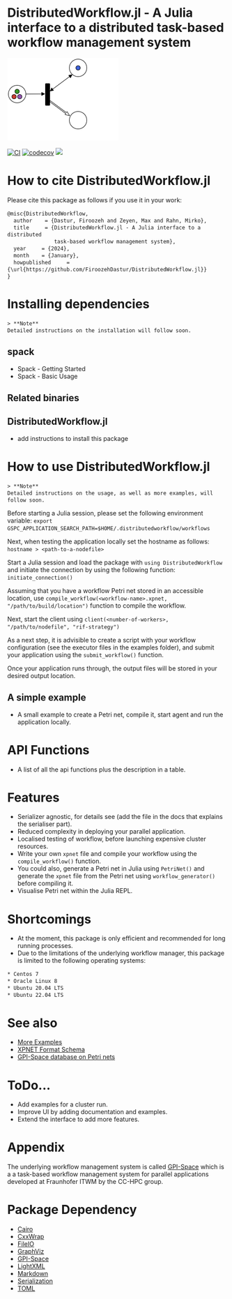 # DistributedWorkflow.jl - A Julia interface to a distributed task-based workflow management system

![DistributedWorkflowImage](logo/DistributedWorkflow.png)

[![CI](https://github.com/FiroozehDastur/DistributedWorkflow.jl/actions/workflows/CI.yml/badge.svg)](https://github.com/FiroozehDastur/DistributedWorkflow.jl/actions/workflows/CI.yml)
[![codecov](https://codecov.io/gh/FiroozehDastur/DistributedWorkflow.jl/graph/badge.svg?token=9JIYL7YJYK)](https://codecov.io/gh/FiroozehDastur/DistributedWorkflow.jl)
[![](https://img.shields.io/badge/docs-stable-blue.svg)](http://bjack205.github.io/DistributedWorkflow.jl/dev)


# How to cite DistributedWorkflow.jl
Please cite this package as follows if you use it in your work:

```
@misc{DistributedWorkflow,
  author    = {Dastur, Firoozeh and Zeyen, Max and Rahn, Mirko},
  title     = {DistributedWorkflow.jl - A Julia interface to a distributed 
               task-based workflow management system},
  year     = {2024},
  month    = {January},
  howpublished     = {\url{https://github.com/FiroozehDastur/DistributedWorkflow.jl}}
}
```

# Installing dependencies
```
> **Note**
Detailed instructions on the installation will follow soon.
```

## spack
  - Spack - Getting Started
  - Spack - Basic Usage

## Related binaries

## DistributedWorkflow.jl
  - add instructions to install this package

# How to use DistributedWorkflow.jl
```
> **Note**
Detailed instructions on the usage, as well as more examples, will follow soon.
```

Before starting a Julia session, please set the following environment variable:
```export GSPC_APPLICATION_SEARCH_PATH=$HOME/.distributedworkflow/workflows```

Next, when testing the application locally set the hostname as follows:
```hostname > <path-to-a-nodefile>```

Start a Julia session and load the package with ```using DistributedWorkflow``` and initiate the connection by using the following function:
```initiate_connection()```

Assuming that you have a workflow Petri net stored in an accessible location, use ```compile_workflow(<workflow-name>.xpnet, "/path/to/build/location")``` function to compile the workflow.

Next, start the client using ```client(<number-of-workers>, "/path/to/nodefile", "rif-strategy")```

As a next step, it is advisible to create a script with your workflow configuration (see the executor files in the examples folder), and submit your application using the ```submit_workflow()``` function.

Once your application runs through, the output files will be stored in your desired output location.

## A simple example
* A small example to create a Petri net, compile it, start agent and run the application locally.

# API Functions
* A list of all the api functions plus the description in a table.
<!-- insert table of methods available to the user with a short description of what they do -->

# Features
* Serializer agnostic, for details see (add the file in the docs that explains the serialiser part).
* Reduced complexity in deploying your parallel application.
* Localised testing of workflow, before launching expensive cluster resources.
* Write your own `xpnet` file and compile your workflow using the `compile_workflow()` function. 
* You could also, generate a Petri net in Julia using `PetriNet()` and generate the `xpnet` file from the Petri net using `workflow_generator()` before compiling it.
* Visualise Petri net within the Julia REPL.

# Shortcomings
* At the moment, this package is only efficient and recommended for long running processes.
* Due to the limitations of the underlying workflow manager, this package is limited to the following operating systems:
```
* Centos 7
* Oracle Linux 8
* Ubuntu 20.04 LTS
* Ubuntu 22.04 LTS
```

# See also
* [More Examples]( ./examples)
* [XPNET Format Schema](https://github.com/cc-hpc-itwm/gpispace/blob/v23.06/share/xml/xsd/pnet.xsd)
* [GPI-Space database on Petri nets](https://github.com/cc-hpc-itwm/gpispace/tree/v23.06/share/doc/example)

# ToDo...
* Add examples for a cluster run.
* Improve UI by adding documentation and examples.
* Extend the interface to add more features.


# Appendix
The underlying workflow management system is called [GPI-Space](https://www.gpi-space.de/) which is a a task-based workflow management system for parallel applications developed at Fraunhofer ITWM by the CC-HPC group.

# Package Dependency
* [Cairo]()
* [CxxWrap](https://docs.juliahub.com/General/CxxWrap/stable/)
* [FileIO](https://juliaio.github.io/FileIO.jl/stable/)
* [GraphViz](https://graphviz.org/)
* [GPI-Space](https://www.gpi-space.de/)
* [LightXML](https://juliapackages.com/p/lightxml)
* [Markdown](https://docs.julialang.org/en/v1/stdlib/Markdown/)
* [Serialization](https://docs.julialang.org/en/v1/stdlib/Serialization/)
* [TOML](https://docs.julialang.org/en/v1/stdlib/TOML/)
